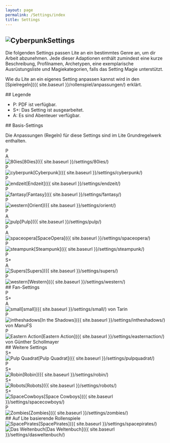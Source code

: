 ```yaml
---
layout: page
permalink: /Settings/index
title: Settings
---
```


<article>
<h1 class="titelimg"><img alt="Cyberpunk" src="{{ site.baseurl }}/assets/pics/settings.png"/>Settings</h1>
<section>
Die folgenden Settings passen Lite an ein bestimmtes Genre an, um dir Arbeit abzunehmen. Jede dieser Adaptionen enthält zumindest eine kurze Beschreibung, Profilnamen, Archetypen, eine exemplarische Ausrüstungsliste und Magiekategorien, falls das Setting Magie unterstützt.

Wie du Lite an ein eigenes Setting anpassen kannst wird in den [Spielregeln]({{ site.baseurl }}/rollenspiel/anpassungen/) erklärt.

</section>
<aside>
<div class="hinweis">
## Legende

- P: PDF ist verfügbar.
- S+: Das Setting ist ausgearbeitet.
- A: Es sind Abenteuer verfügbar.

</div>
</aside>
</article>
## Basis-Settings

Die Anpassungen (Regeln) für diese Settings sind im Lite Grundregelwerk enthalten.

<div class="floatboxes">
<div class="box0 clickable settings">
<div class="settinginfo">
<div class="settingstatus">P</div>
<div class="settingumfang"> </div>
<div class="settingabenteuer">A</div>
</div>
<img alt="80ies" src="{{ site.baseurl }}/assets/pics/80ies.png"/>[80ies]({{ site.baseurl }}/settings/80ies/)</div>
<div class="box0 clickable settings">
<div class="settinginfo">
<div class="settingstatus">P</div>
<div class="settingumfang"> </div>
<div class="settingabenteuer"> </div>
</div>
<img alt="cyberpunk" src="{{ site.baseurl }}/assets/pics/cyberpunk.png"/>[Cyberpunk]({{ site.baseurl }}/settings/cyberpunk/)</div>
<div class="box0 clickable settings">
<div class="settinginfo">
<div class="settingstatus">P</div>
<div class="settingumfang"> </div>
<div class="settingabenteuer"> </div>
</div>
<img alt="endzeit" src="{{ site.baseurl }}/assets/pics/endzeit.png"/>[Endzeit]({{ site.baseurl }}/settings/endzeit/)</div>
<div class="box0 clickable settings">
<div class="settinginfo">
<div class="settingstatus">P</div>
<div class="settingumfang"> </div>
<div class="settingabenteuer"> </div>
</div>
<img alt="fantasy" src="{{ site.baseurl }}/assets/pics/fantasy.png"/>[Fantasy]({{ site.baseurl }}/settings/fantasy/)</div>
<div class="box0 clickable settings">
<div class="settinginfo">
<div class="settingstatus">P</div>
<div class="settingumfang"> </div>
<div class="settingabenteuer"> </div>
</div>
<img alt="western" src="{{ site.baseurl }}/assets/pics/orient.png"/>[Orient]({{ site.baseurl }}/settings/orient/)</div>
<div class="box0 clickable settings">
<div class="settinginfo">
<div class="settingstatus">P</div>
<div class="settingumfang"> </div>
<div class="settingabenteuer">A</div>
</div>
<img alt="pulp" src="{{ site.baseurl }}/assets/pics/pulp.png"/>[Pulp]({{ site.baseurl }}/settings/pulp/)</div>
<div class="box0 clickable settings">
<div class="settinginfo">
<div class="settingstatus">P</div>
<div class="settingumfang"> </div>
<div class="settingabenteuer">A</div>
</div>
<img alt="spaceopera" src="{{ site.baseurl }}/assets/pics/spaceopera.png"/>[SpaceOpera]({{ site.baseurl }}/settings/spaceopera/)</div>
<div class="box0 clickable settings">
<div class="settinginfo">
<div class="settingstatus">P</div>
<div class="settingumfang"> </div>
<div class="settingabenteuer"> </div>
</div>
<img alt="steampunk" src="{{ site.baseurl }}/assets/pics/steampunk.png"/>[Steampunk]({{ site.baseurl }}/settings/steampunk/)</div>
<div class="box0 clickable settings">
<div class="settinginfo">
<div class="settingstatus">P</div>
<div class="settingumfang">S+</div>
<div class="settingabenteuer">A</div>
</div>
<img alt="Supers" src="{{ site.baseurl }}/assets/pics/supers.png"/>[Supers]({{ site.baseurl }}/settings/supers/)</div>
<div class="box0 clickable settings">
<div class="settinginfo">
<div class="settingstatus">P</div>
<div class="settingumfang"> </div>
<div class="settingabenteuer"> </div>
</div>
<img alt="western" src="{{ site.baseurl }}/assets/pics/western.png"/>[Western]({{ site.baseurl }}/settings/western/)</div>
</div>
## Fan-Settings

<div class="floatboxes">
<div class="box0 clickable settings">
<div class="settinginfo">
<div class="settingstatus">P</div>
<div class="settingumfang">S+</div>
<div class="settingabenteuer">A</div>
</div>
<img alt="small" src="{{ site.baseurl }}/assets/pics/small.png"/>[small]({{ site.baseurl }}/settings/small/) von Tarin</div>
<div class="box0 clickable settings">
<div class="settinginfo">
<div class="settingstatus">P</div>
<div class="settingumfang"> </div>
<div class="settingabenteuer"> </div>
</div>
<img alt="intheshadows" src="{{ site.baseurl }}/assets/pics/intheshadows.png"/>[In the Shadows]({{ site.baseurl }}/settings/intheshadows/) von ManuFS</div>
<div class="box0 clickable settings">
<div class="settinginfo">
<div class="settingstatus">P</div>
<div class="settingumfang"> </div>
<div class="settingabenteuer"> </div>
</div>
<img alt="Eastern Action" src="{{ site.baseurl }}/assets/pics/easternaction.png"/>[Eastern Action]({{ site.baseurl }}/settings/easternaction/) von Günther Schollmayer</div>
</div>
## Weitere Settings

<div class="floatboxes">
<div class="box0 clickable settings wip">
<div class="settinginfo">
<div class="settingstatus"> </div>
<div class="settingumfang">S+</div>
<div class="settingabenteuer"> </div>
</div>
<img alt="Pulp Quadrat" src="{{ site.baseurl }}/assets/pics/pulpquadrat.png"/>[Pulp Quadrat]({{ site.baseurl }}/settings/pulpquadrat/)</div>
<div class="box0 clickable settings">
<div class="settinginfo">
<div class="settingstatus">P</div>
<div class="settingumfang">S+</div>
<div class="settingabenteuer"> </div>
</div>
<img alt="Robin" src="{{ site.baseurl }}/assets/pics/robin.png"/>[Robin]({{ site.baseurl }}/settings/robin/)</div>
<div class="box0 clickable settings wip">
<div class="settinginfo">
<div class="settingstatus"> </div>
<div class="settingumfang">S+</div>
<div class="settingabenteuer"> </div>
</div>
<img alt="Robots" src="{{ site.baseurl }}/assets/pics/robots.png"/>[Robots]({{ site.baseurl }}/settings/robots/)</div>
<div class="box0 clickable settings wip">
<div class="settinginfo">
<div class="settingstatus"> </div>
<div class="settingumfang">S+</div>
<div class="settingabenteuer"> </div>
</div>
<img alt="SpaceCowboys" src="{{ site.baseurl }}/assets/pics/spacecowboys.png"/>[Space Cowboys]({{ site.baseurl }}/settings/spacecowboys/)</div>
<div class="box0 clickable settings">
<div class="settinginfo">
<div class="settingstatus">P</div>
<div class="settingumfang"> </div>
<div class="settingabenteuer"> </div>
</div>
<img alt="Zombies" src="{{ site.baseurl }}/assets/pics/zombies.png"/>[Zombies]({{ site.baseurl }}/settings/zombies/)</div>
</div>
## Auf Lite basierende Rollenspiele

<div class="floatboxes">
<div class="box0 clickable settings"><img alt="SpacePirates" src="{{ site.baseurl }}/assets/pics/spacepirates.png"/>[SpacePirates]({{ site.baseurl }}/settings/spacepirates/)</div>
<div class="box0 clickable settings"><img alt="Das Weltenbuch" src="{{ site.baseurl }}/assets/pics/weltenbuch.png"/>[Das Weltenbuch]({{ site.baseurl }}/settings/dasweltenbuch/)</div>
</div>

